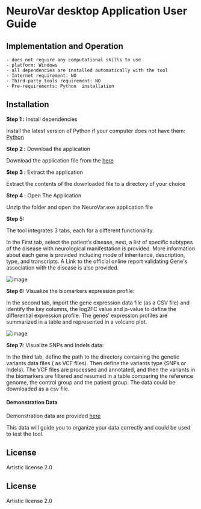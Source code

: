 # NeuroVar desktop Application User Guide

## Implementation and  Operation

    - does not require any computational skills to use
    - platform: Windows
    - all dependencies are installed automatically with the tool
    - Internet requirement: NO
    - Third-party tools requirement: NO
    - Pre-requirements: Python  installation
    
## Installation


**Step 1 :** Install dependencies

Install the latest version of Python if your computer does not have them:  [Python](https://www.python.org/downloads/windows/)    

**Step 2 :** Download the application
   
Download the application file from the [here](https://drive.google.com/file/d/1UiLqW-ZER6ysMHjTSW033AQwhXlqtuFy/view?usp=sharing)  

**Step 3 :** Extract the application 

Extract the contents of the downloaded file to a directory of your choice  

**Step 4 :** Open The Application

Unzip the folder and open the NeuroVar.exe application file

**Step 5:**

The tool integrates 3 tabs, each for a different functionality.

In the First tab, select the patient’s disease, next, a list of specific subtypes of the disease with neurological manifestation is provided. More information about each gene is provided including mode of inheritance, description, type, and transcripts. A Link to the official online report validating Gene's association with the disease is also provided.


![image](https://github.com/omicscodeathon/neurovar/assets/73958439/b22e51f8-84a2-47b1-9a6b-70d0284d3867)


**Step 6:** Visualize the biomarkers expression profile:

   
In the second tab, import the gene expression data file (as a CSV file) and identify the key columns, the log2FC value and p-value to define the differential expression profile. The genes’ expression profiles are summarized in a table and represented in a volcano plot.


![image](https://github.com/omicscodeathon/neurovar/assets/73958439/c6e976b4-3430-4f54-92d5-7401be22dc76)



**Step 7:** Visualize SNPs and Indels data:

In the third tab,  define the path to the directory containing the genetic variants data files ( as VCF files). Then define the variants type (SNPs or Indels). The VCF files are processed and annotated, and then the variants in the biomarkers are filtered and resumed in a table comparing the reference genome, the control group and the patient group. The data could be downloaded as a  csv file.



#### Demonstration Data

Demonstration data are provided [here](https://github.com/omicscodeathon/neurovar/blob/main/demonstration_data.rar)

This data will guide you to organize your data correctly and could be used to test the tool.

## License

Artistic license 2.0

## License

Artistic license 2.0
